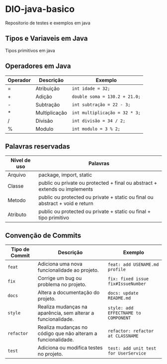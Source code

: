 # DIO-java-basico
Repositorio de testes e exemplos em java

## Tipos e Variaveis em Java
Tipos primitivos em java

## Operadores em Java
| Operador | Descrição | Exemplo |
| ---------| --------- | ------- |
|     =    | Atribuição | `int idade = 32;` |
| +        | Adição    | `double soma = 130.2 + 21.0;` |
| -        | Subtração | `int subtração = 22 - 3;` |
| *        | Multiplicação | `int multiplicação = 32 * 3;` |
| /        | Divisão | `int divisão = 34 / 2;` |
| %        | Modulo | `int modulo = 3 % 2;` |

## Palavras reservadas
| Nível de uso | Palavras |
| ---------| --------- |
| Arquivo | package, import, static |
| Classe | public ou private ou protected + final ou abstract + extends ou implements |
| Metodo | public ou protected ou private + static ou final ou abstract + void e return |
| Atributo | public ou protected ou private + static ou final + tipo primitivo |



## Convenção de Commits

| Tipo de Commit |Descrição                                                            | Exemplo
| ---------------|----------------------------------------------------------------------|-----------
| `feat`         | Adiciona uma nova funcionalidade ao projeto.                         | `feat: add USENAME.md profile`
| `fix`          | Corrige um bug ou problema no projeto.                               | `fix: fixed issue fix#IssueNumber`
| `docs`         | Altera a documentação do projeto.| `docs: update README.md`
| `style`        | Realiza mudanças na aparência, sem alterar a funcionalidade.         | `style: add EFFECTNAME to COMPONENT`
| `refactor`     | Realiza mudanças no código que não alteram a funcionalidade.         | `refactor: refactor at CLASSNAME`
| `test`         | Adiciona ou modifica testes no projeto.                              | `test: add unit test for UserService`

